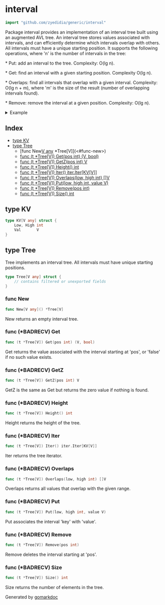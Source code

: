 <!-- Code generated by gomarkdoc. DO NOT EDIT -->

# interval

```go
import "github.com/zyedidia/generic/interval"
```

Package interval provides an implementation of an interval tree built using an augmented AVL tree\. An interval tree stores values associated with intervals\, and can efficiently determine which intervals overlap with others\. All intervals must have a unique starting position\. It supports the following operations\, where 'n' is the number of intervals in the tree:

\* Put: add an interval to the tree\. Complexity: O\(lg n\)\.

\* Get: find an interval with a given starting position\. Complexity O\(lg n\)\.

\* Overlaps: find all intervals that overlap with a given interval\. Complexity: O\(lg n \+ m\)\, where 'm' is the size of the result \(number of overlapping intervals found\)\.

\* Remove: remove the interval at a given position\. Complexity: O\(lg n\)\.

<details><summary>Example</summary>
<p>

```go
{
	tree := New[string]()
	tree.Put(0, 10, "foo")
	tree.Put(5, 9, "bar")
	tree.Put(10, 11, "baz")
	tree.Put(-10, -5, "quux")

	vals := tree.Overlaps(9, 15)
	for _, v := range vals {
		fmt.Println(v)
	}

}
```

#### Output

```
foo
bar
```

</p>
</details>

## Index

- [type KV](<#type-kv>)
- [type Tree](<#type-tree>)
  - [func New[V any]() *Tree[V]](<#func-new>)
  - [func (t *Tree[V]) Get(pos int) (V, bool)](<#func-badrecv-get>)
  - [func (t *Tree[V]) GetZ(pos int) V](<#func-badrecv-getz>)
  - [func (t *Tree[V]) Height() int](<#func-badrecv-height>)
  - [func (t *Tree[V]) Iter() iter.Iter[KV[V]]](<#func-badrecv-iter>)
  - [func (t *Tree[V]) Overlaps(low, high int) []V](<#func-badrecv-overlaps>)
  - [func (t *Tree[V]) Put(low, high int, value V)](<#func-badrecv-put>)
  - [func (t *Tree[V]) Remove(pos int)](<#func-badrecv-remove>)
  - [func (t *Tree[V]) Size() int](<#func-badrecv-size>)


## type KV

```go
type KV[V any] struct {
    Low, High int
    Val       V
}
```

## type Tree

Tree implements an interval tree\. All intervals must have unique starting positions\.

```go
type Tree[V any] struct {
    // contains filtered or unexported fields
}
```

### func New

```go
func New[V any]() *Tree[V]
```

New returns an empty interval tree\.

### func \(\*BADRECV\) Get

```go
func (t *Tree[V]) Get(pos int) (V, bool)
```

Get returns the value associated with the interval starting at 'pos'\, or 'false' if no such value exists\.

### func \(\*BADRECV\) GetZ

```go
func (t *Tree[V]) GetZ(pos int) V
```

GetZ is the same as Get but returns the zero value if nothing is found\.

### func \(\*BADRECV\) Height

```go
func (t *Tree[V]) Height() int
```

Height returns the height of the tree\.

### func \(\*BADRECV\) Iter

```go
func (t *Tree[V]) Iter() iter.Iter[KV[V]]
```

Iter returns the tree iterator\.

### func \(\*BADRECV\) Overlaps

```go
func (t *Tree[V]) Overlaps(low, high int) []V
```

Overlaps returns all values that overlap with the given range\.

### func \(\*BADRECV\) Put

```go
func (t *Tree[V]) Put(low, high int, value V)
```

Put associates the interval 'key' with 'value'\.

### func \(\*BADRECV\) Remove

```go
func (t *Tree[V]) Remove(pos int)
```

Remove deletes the interval starting at 'pos'\.

### func \(\*BADRECV\) Size

```go
func (t *Tree[V]) Size() int
```

Size returns the number of elements in the tree\.



Generated by [gomarkdoc](<https://github.com/princjef/gomarkdoc>)
